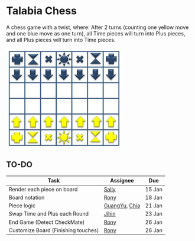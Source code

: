 # Talabia Chess

A chess game with a twist, where: After 2 turns (counting one yellow move and one blue move as one turn), all Time pieces will turn into Plus pieces, and all Plus pieces will turn into Time pieces.

![ChessBoard Example](./chessboard.png)

## TO-DO

| Task                                | Assignee                                                                       | Due    |
| ----------------------------------- | ------------------------------------------------------------------------------ | ------ |
| Render each piece on board          | [Sally](https://github.com/SALLYKZX)                                           | 15 Jan |
| Board notation                      | [Rony](https://github.com/ronylee11)                                           | 18 Jan |
| Piece logic                         | [GuangYu](https://github.com/BaiterYu0101), [Chia](https://github.com/chia-zx) | 21 Jan |
| Swap Time and Plus each Round       | [Jihin](https://github.com/AUJIHIN)                                            | 23 Jan |
| End Game (Detect CheckMate)         | [Rony](https://github.com/ronylee11)                                           | 26 Jan |
| Customize Board (Finishing touches) | [Rony](https://github.com/ronylee11)                                           | 26 Jan |
